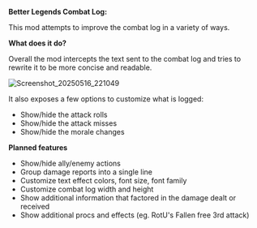 **Better Legends Combat Log:**

This mod attempts to improve the combat log in a variety of ways.

**What does it do?**

Overall the mod intercepts the text sent to the combat log and tries to rewrite it to be more concise and readable.

![Screenshot_20250516_221049](https://github.com/user-attachments/assets/a3638591-9b6a-4fbc-9d91-4f76649c1715)

It also exposes a few options to customize what is logged:

- Show/hide the attack rolls
- Show/hide the attack misses
- Show/hide the morale changes

**Planned features**

- Show/hide ally/enemy actions
- Group damage reports into a single line
- Customize text effect colors, font size, font family
- Customize combat log width and height
- Show additional information that factored in the damage dealt or received
- Show additional procs and effects (eg. RotU's Fallen free 3rd attack)
